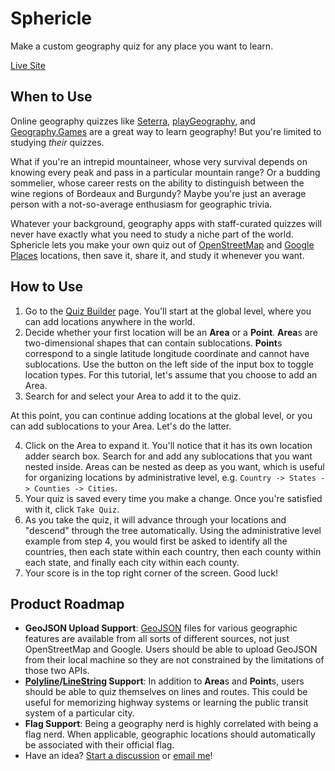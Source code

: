# Sphericle

Make a custom geography quiz for any place you want to learn.

[Live Site](https://sphericle.app/)

## When to Use

Online geography quizzes like [Seterra](https://www.geoguessr.com/vgp/3355), [playGeography](https://www.playgeography.com/games/countries-of-the-world/), and [Geography.Games](https://geography.games/europe-quiz) are a great way to learn geography! But you're limited to studying _their_ quizzes.

What if you're an intrepid mountaineer, whose very survival depends on knowing every peak and pass in a particular mountain range? Or a budding sommelier, whose career rests on the ability to distinguish between the wine regions of Bordeaux and Burgundy? Maybe you're just an average person with a not-so-average enthusiasm for geographic trivia.

Whatever your background, geography apps with staff-curated quizzes will never have exactly what you need to study a niche part of the world. Sphericle lets you make your own quiz out of [OpenStreetMap](https://nominatim.openstreetmap.org/ui/search.html) and [Google Places](https://developers.google.com/maps/documentation/places/web-service/overview) locations, then save it, share it, and study it whenever you want.

## How to Use

1. Go to the [Quiz Builder](https://sphericle.app/build-quiz) page. You'll start at the global level, where you can add locations anywhere in the world.
2. Decide whether your first location will be an **Area** or a **Point**. **Area**s are two-dimensional shapes that can contain sublocations. **Point**s correspond to a single latitude longitude coordinate and cannot have sublocations. Use the button on the left side of the input box to toggle location types. For this tutorial, let's assume that you choose to add an Area.
3. Search for and select your Area to add it to the quiz.

At this point, you can continue adding locations at the global level, or you can add sublocations to your Area. Let's do the latter.

4. Click on the Area to expand it. You'll notice that it has its own location adder search box. Search for and add any sublocations that you want nested inside. Areas can be nested as deep as you want, which is useful for organizing locations by administrative level, e.g. `Country -> States -> Counties -> Cities`.
5. Your quiz is saved every time you make a change. Once you're satisfied with it, click `Take Quiz`.
6. As you take the quiz, it will advance through your locations and "descend" through the tree automatically. Using the administrative level example from step 4, you would first be asked to identify all the countries, then each state within each country, then each county within each state, and finally each city within each county.
7. Your score is in the top right corner of the screen. Good luck!

## Product Roadmap

- **GeoJSON Upload Support**: [GeoJSON](https://datatracker.ietf.org/doc/html/rfc7946) files for various geographic features are available from all sorts of different sources, not just OpenStreetMap and Google. Users should be able to upload GeoJSON from their local machine so they are not constrained by the limitations of those two APIs.
- **[Polyline](https://developers.google.com/maps/documentation/javascript/examples/polyline-simple)/[LineString](https://datatracker.ietf.org/doc/html/rfc7946#section-3.1.4) Support**: In addition to **Area**s and **Point**s, users should be able to quiz themselves on lines and routes. This could be useful for memorizing highway systems or learning the public transit system of a particular city.
- **Flag Support**: Being a geography nerd is highly correlated with being a flag nerd. When applicable, geographic locations should automatically be associated with their official flag.
- Have an idea? [Start a discussion](https://github.com/eric-barch/sphericle/discussions/new/choose) or [email me](mailto:eric.michael.barch@gmail.com)!
